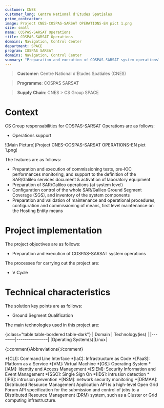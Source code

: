 ```yaml
---
customer: CNES
customer_long: Centre National d'Etudes Spatiales
prime_contractor: 
image: Project CNES-COSPAS-SARSAT OPERATIONS-EN pict 1.png
size: small
name: COSPAS-SARSAT Operations
title: COSPAS-SARSAT Operations
domains: Navigation, Control Center
department: SPACE
program: COSPAS SARSAT
domains: Navigation, Control Center
summary: "Preparation and execution of COSPAS-SARSAT system operations"
---
```


> __Customer__\: Centre National d'Etudes Spatiales (CNES)

> __Programme__\: COSPAS SARSAT

> __Supply Chain__\: CNES >  CS Group SPACE


# Context


CS Group responsabilities for COSPAS-SARSAT Operations are as follows:
* Operations support

![Main Picture](Project CNES-COSPAS-SARSAT OPERATIONS-EN pict 1.png)

The features are as follows:
* Preparation and execution of commissioning tests, pre-IOC performances monitoring, and support to the definition of the SAR/Galileo services document & activation of laboratory equipment
* Preparation of SAR/Galileo operations (at system level) 
* Configuration control of the whole SAR/Galileo Ground Segment Coverage (SGS), and inventory of the system components
* Preparation and validation of maintenance and operational procedures, configuration and commissioning of means, first level maintenance on the Hosting Entity means

# Project implementation

The project objectives are as follows:
* Preparation and execution of COSPAS-SARSAT system operations

The processes for carrying out the project are:
* V Cycle

# Technical characteristics

The solution key points are as follows:
* Ground Segment Qualification



The main technologies used in this project are:

{:class="table table-bordered table-dark"}
| Domain | Technology(ies) |
|--------|----------------|
|Operating System(s)|Linux|



{::comment}Abbreviations{:/comment}

*[CLI]: Command Line Interface
*[IaC]: Infrastructure as Code
*[PaaS]: Platform as a Service
*[VM]: Virtual Machine
*[OS]: Operating System
*[IAM]: Identity and Access Management
*[SIEM]: Security Information and Event Management
*[SSO]: Single Sign On
*[IDS]: intrusion detection
*[IPS]: intrusion prevention
*[NSM]: network security monitoring
*[DRMAA]: Distributed Resource Management Application API is a high-level Open Grid Forum API specification for the submission and control of jobs to a Distributed Resource Management (DRM) system, such as a Cluster or Grid computing infrastructure.
